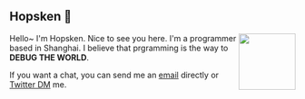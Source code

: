 ## Hopsken 🎩

<p align="center">
<img align="right" width="100" height="100" src="https://github-readme-stats.vercel.app/api?username=hopsken" />
</p>

Hello~ I'm Hopsken. Nice to see you here. I'm a programmer based in Shanghai. I believe that prgramming is the way to **DEBUG THE WORLD**.

If you want a chat, you can send me an [email](mailto:shaowei5+github@icloud.com) directly or [Twitter DM](https://twitter.com/hopsken) me. 
